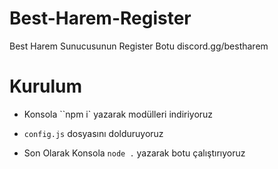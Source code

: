 # Best-Harem-Register
Best Harem Sunucusunun Register Botu discord.gg/bestharem



# Kurulum

- Konsola ``npm i` yazarak modülleri indiriyoruz

- `config.js` dosyasını dolduruyoruz

- Son Olarak Konsola `node .` yazarak botu çalıştırıyoruz
